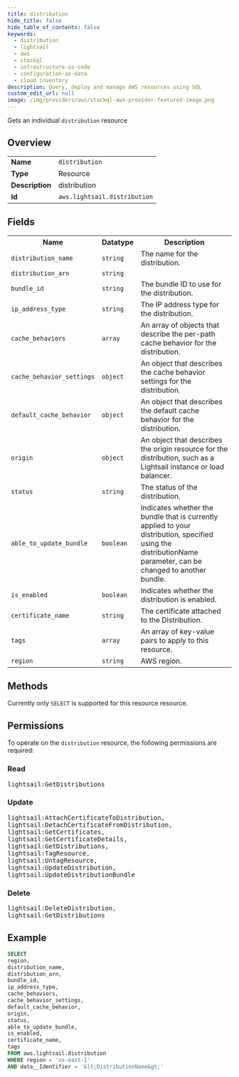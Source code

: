 ```yaml
---
title: distribution
hide_title: false
hide_table_of_contents: false
keywords:
  - distribution
  - lightsail
  - aws
  - stackql
  - infrastructure-as-code
  - configuration-as-data
  - cloud inventory
description: Query, deploy and manage AWS resources using SQL
custom_edit_url: null
image: /img/providers/aws/stackql-aws-provider-featured-image.png
---
```

Gets an individual <code>distribution</code> resource

## Overview
<table><tbody>
<tr><td><b>Name</b></td><td><code>distribution</code></td></tr>
<tr><td><b>Type</b></td><td>Resource</td></tr>
<tr><td><b>Description</b></td><td>distribution</td></tr>
<tr><td><b>Id</b></td><td><code>aws.lightsail.distribution</code></td></tr>
</tbody></table>

## Fields
<table><tbody>
<tr><th>Name</th><th>Datatype</th><th>Description</th></tr>
<tr><td><code>distribution_name</code></td><td><code>string</code></td><td>The name for the distribution.</td></tr>
<tr><td><code>distribution_arn</code></td><td><code>string</code></td><td></td></tr>
<tr><td><code>bundle_id</code></td><td><code>string</code></td><td>The bundle ID to use for the distribution.</td></tr>
<tr><td><code>ip_address_type</code></td><td><code>string</code></td><td>The IP address type for the distribution.</td></tr>
<tr><td><code>cache_behaviors</code></td><td><code>array</code></td><td>An array of objects that describe the per-path cache behavior for the distribution.</td></tr>
<tr><td><code>cache_behavior_settings</code></td><td><code>object</code></td><td>An object that describes the cache behavior settings for the distribution.</td></tr>
<tr><td><code>default_cache_behavior</code></td><td><code>object</code></td><td>An object that describes the default cache behavior for the distribution.</td></tr>
<tr><td><code>origin</code></td><td><code>object</code></td><td>An object that describes the origin resource for the distribution, such as a Lightsail instance or load balancer.</td></tr>
<tr><td><code>status</code></td><td><code>string</code></td><td>The status of the distribution.</td></tr>
<tr><td><code>able_to_update_bundle</code></td><td><code>boolean</code></td><td>Indicates whether the bundle that is currently applied to your distribution, specified using the distributionName parameter, can be changed to another bundle.</td></tr>
<tr><td><code>is_enabled</code></td><td><code>boolean</code></td><td>Indicates whether the distribution is enabled.</td></tr>
<tr><td><code>certificate_name</code></td><td><code>string</code></td><td>The certificate attached to the Distribution.</td></tr>
<tr><td><code>tags</code></td><td><code>array</code></td><td>An array of key-value pairs to apply to this resource.</td></tr>
<tr><td><code>region</code></td><td><code>string</code></td><td>AWS region.</td></tr>

</tbody></table>

## Methods
Currently only <code>SELECT</code> is supported for this resource resource.

## Permissions

To operate on the <code>distribution</code> resource, the following permissions are required:

### Read
<pre>
lightsail:GetDistributions</pre>

### Update
<pre>
lightsail:AttachCertificateToDistribution,
lightsail:DetachCertificateFromDistribution,
lightsail:GetCertificates,
lightsail:GetCertificateDetails,
lightsail:GetDistributions,
lightsail:TagResource,
lightsail:UntagResource,
lightsail:UpdateDistribution,
lightsail:UpdateDistributionBundle</pre>

### Delete
<pre>
lightsail:DeleteDistribution,
lightsail:GetDistributions</pre>


## Example
```sql
SELECT
region,
distribution_name,
distribution_arn,
bundle_id,
ip_address_type,
cache_behaviors,
cache_behavior_settings,
default_cache_behavior,
origin,
status,
able_to_update_bundle,
is_enabled,
certificate_name,
tags
FROM aws.lightsail.distribution
WHERE region = 'us-east-1'
AND data__Identifier = '&lt;DistributionName&gt;'
```
